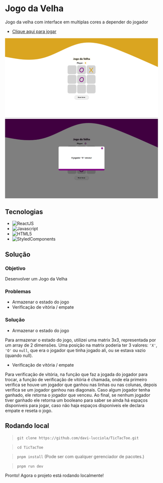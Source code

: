 # Jogo da Velha

Jogo da velha com interface em multiplas cores a depender do jogador
- [Clique aqui para jogar](https://tic-tac-toe-chi-ecru.vercel.app/)

<img src="./assets/tiktoktoe1.png" alt="ticktoktoe-img-1">
<img src="./assets/tiktoktoe2.png" alt="ticktoktoe-img-2">

## Tecnologias

- ![ReactJS](https://img.shields.io/badge/React-20232A?style=for-the-badge&logo=react&logoColor=61DAFB)
- ![Javascript](https://img.shields.io/badge/JavaScript-323330?style=for-the-badge&logo=javascript&logoColor=F7DF1E)
- ![HTML5](https://img.shields.io/badge/HTML5-E34F26?style=for-the-badge&logo=html5&logoColor=white)
- ![StyledComponents](https://img.shields.io/badge/styled--components-DB7093?style=for-the-badge&logo=styled-components&logoColor=white)

## Solução

### Objetivo

Desenvolver um Jogo da Velha

### Problemas

- Armazenar o estado do jogo
- Verificação de vitória / empate

### Solução

- Armazenar o estado do jogo

Para armazenar o estado do jogo, utilizei uma matrix 3x3, representada por um array de 2 dimensões. Uma posição na matrix poderia ter 3 valores: `'X'`, `'O'` ou `null`, que era o jogador que tinha jogado ali, ou se estava vazio (quando null).

- Verificação de vitória / empate

Para verificação de vitória, na função que faz a jogada do jogador para trocar, a função de verificação de vitória é chamada, onde ela primeiro verifica se houve um jogador que ganhou nas linhas ou nas colunas, depois verifica se um jogador ganhou nas diagonais. Caso algum jogador tenha ganhado, ele retorna o jogador que venceu. Ao final, se nenhum jogador tiver ganhado ele retorna um booleano para saber se ainda há espaços disponiveis para jogar, caso não haja espaços disponiveis ele declara empate e reseta o jogo.

## Rodando local

> `git clone https://github.com/davi-lucciola/TicTacToe.git`

> `cd TicTacToe`

> `pnpm install` (Pode ser com qualquer gerenciador de pacotes.)

> `pnpm run dev`

Pronto! Agora o projeto está rodando localmente!
